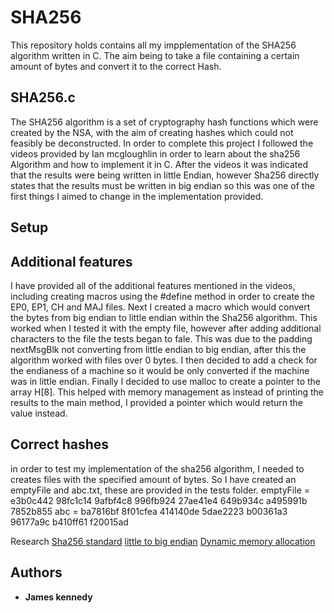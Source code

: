 # SHA256

This repository holds contains all my impplementation of the SHA256 algorithm written in C. The aim being to take a file containing a certain amount of bytes and convert it to the correct Hash. 

## SHA256.c
The SHA256 algorithm is a set of cryptography hash functions which were created by the NSA, with the aim of creating hashes which could not feasibly be deconstructed. 
In order to complete this project I followed the videos provided by Ian mcgloughlin in order to learn about the sha256 Algorithm and how to implement it in C. After the videos it was indicated that the results were being written in little Endian, however Sha256 directly states that the results must be written in big endian so this was one of the first things I aimed to change in the implementation provided. 


## Setup

## Additional features
I have provided all of the additional features mentioned in the videos, including creating macros using the #define method in order to create the EP0, EP1, CH and MAJ files. 
Next I created a macro which would convert the bytes from big endian to little endian within the Sha256 algorithm. This worked when I tested it with the empty file, however after adding additional characters to the file the tests began to fale. This was due to the padding nextMsgBlk not converting from little endian to big endian, after this the algorithm worked with files over 0 bytes. 
I then decided to add a check for the endianess of a machine so it would be only converted if the machine was in little endian.
Finally I decided to use malloc to create a pointer to the array H[8]. This helped with memory management as instead of printing the results to the main method, I provided a pointer which would return the value instead.


## Correct hashes
in order to test my implementation of the sha256 algorithm, I needed to creates files with the specified amount of bytes. So I have created an emptyFile and abc.txt, these are provided in the tests folder.
 emptyFile   = e3b0c442 98fc1c14 9afbf4c8 996fb924 27ae41e4 649b934c a495991b 7852b855
 abc = ba7816bf 8f01cfea 414140de 5dae2223 b00361a3 96177a9c b410ff61 f20015ad
 
Research
[Sha256 standard](https://nvlpubs.nist.gov/nistpubs/FIPS/NIST.FIPS.180-4.pdf)
[little to big endian](https://stackoverflow.com/questions/19275955/convert-little-endian-to-big-endian)
[Dynamic memory allocation](https://www.programiz.com/c-programming/c-dynamic-memory-allocation)
## Authors

* **James kennedy** 




